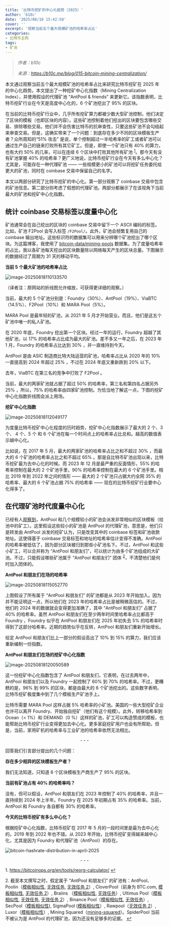 ```yaml
---
title: '比特币挖矿的中心化趋势（2025）'
author: 'b10c'
date: '2025/08/18 15:42:58'
cover: ''
excerpt: '观察当前五个最大规模矿池的哈希率占比'
categories:
- 比特币主网
tags:
- 矿池
---
```



> *作者：b10c*
> 
> *来源：<https://b10c.me/blog/015-bitcoin-mining-centralization/>*



本文通过观察当前五个最大规模矿池的哈希率占比来研究比特币挖矿在 2025 年的中心化趋势。本文提出了一种挖矿中心化指数（Mining Centralization Index），并使用假设的代理矿池 “AntPool & friends” 来更新它。该指数表明，比特币挖矿行业在今天是高度中心化的，6 个矿池挖出了 95% 的区块。

在当前的比特币挖矿行业中，几乎所有挖矿算力都被少数大型矿池控制，他们决定了区块的模板（也即区块的内容）。这些矿池控制着他们挖出的区块要包含哪些交易、排除哪些交易。他们并不会伤害比特币的抗审查性，只要这些矿池不会勾结起来审查交易。但是，这确实带来了一个问题：到底存在多少不同的区块模板生产者？众所周知的“51% 攻击” 是说，单个控制超过一半哈希率的矿工或者矿池可以通过生产自己的链来打败所有其它矿工。但是，即使一个矿池只有 40% 的算力，也有大约 50% 的几率，可以在连续 6 个区块中打败其他所有矿池  <sup><a href='#note1' id='jump-1-0'>1</a></sup>。那今天有没有矿池掌握 40% 的哈希率？更广义地说，比特币挖矿行业在今天有多么中心化？尤其是，可能存在一种代理矿池 —— 一些规模更小的矿池可以将挖矿任务委托给更大的矿池，同时在 coinbase 交易中保留自己的名字。

本文以两部分研究了比特币挖矿的中心化。第一部分观察了 coinbase 交易中包含的矿池信息。第二部分则考虑了假想的代理矿池。两部分都展示了在该视角下当前最大的矿池和挖矿中心化指数。

## 统计 coinbase 交易标签以度量中心化

矿池通常会在自己挖出的区块的 coinbase 交易中留下一个 ASCII 编码的标签。比如，矿池 F2Pool 会写入标签 `/F2Pool/`。此外，矿池会频繁复用自己的 coinbase 输出地址。这些标识符的数据集可以用来分辨哪个矿池挖出了哪个区块。为这篇博客，我使用了 [bitcoin-data/mining-pools](https://github.com/bitcoin-data/mining-pools) 数据集。为了度量哈希率的占比，我以各矿池每天挖出的区块数量除以网络每天产生的区块总量。下图展示的数据经过了周期为 31 天的移动平均。

**当前 5 个最大矿池的哈希率占比**

![image-20250818110133570](../images/bitcoin-mining-centralization-2025-by-b10c/image-20250818110133570.png)

（译者注：原网站的折线图允许缩放，可获得更详细的观察。）

当前，最大的 5 个矿池分别是：Foundry（30%）、AntPool（19%）、ViaBTC（14.5%）、F2Pool（10%）和 MARA Pool（5%）。

MARA Pool 是最年轻的矿池，从 2021 年 5 月才开始营业。而且，他们是这五个矿池中唯一的私人矿池。

在 2020 年底，Foundry 挖出第一个区块。经过一年的运行，Foundry 超越了其他矿池，以 17% 的哈希率占比成为最大的矿池。差不多又一年之后，在 2023 年 1 月，Foundry 的哈希率占比达到 30% ，并一直维持到今天。

AntPool 是由  ASIC 制造商比特大陆运营的矿池，哈希率占比从 2020 年的 10% 一直提高到 2024 年超过 25% ，不过在 2024 年底又重新跌到 20% 以下。

去年，ViaBTC 在第三名的竞争中打败了 F2Pool 。

当前，最大的两家矿池就占据了超过 50% 的哈希率，第三名和第四名占据另外 25% ，所以，75% 的哈希率由四家矿池控制。为恰当地了解这一点，下图的挖矿中心化指数折线图会派上用场。

**挖矿中心化指数**

![image-20250818112049177](../images/bitcoin-mining-centralization-2025-by-b10c/image-20250818112049177.png)

为度量比特币挖矿中心化程度的历时趋势，挖矿中心化指数展示了最大的 2 个、3 个、 4 个、5 个 和 6 个矿池在每一个时间点上的哈希率占比总和。越高的数值表示越中心化。

比如说，在 2017 年 5 月，最大的两家矿池的哈希率占比之和不超过 30% ，而最大的 6 个矿池的哈希率占比之和不超过 65% 。那是自比特币矿池出现以来，比特币挖矿最为去中心化的时候。而 2023 年 12 月是最严重的反面情形，55% 的哈希率控制在最大的 2 个矿池手里，90% 的哈希率控制在最大的 6 个矿池手里。相比 2019 年到 2022 年之间的情形 —— 最大的 2 个矿池只占据大约全网 35% 的哈希率、最大的 6 个矿池占据 75% 的哈希率 —— 现在的比特币挖矿行业要中心化得多了。

## 在代理矿池时代度量中心化

已经有人[观察到](https://b10c.me/observations/12-template-similarity/)，AntPool 和几个规模较小的矿池会派发非常相似的区块模板（给池中的矿工）。这里假设这些较小的矿池是 AntPool 的代理矿池，意思是，他们只是转发由 AntPool 派发的挖矿认为，只是改变其中的 coinbase 标签和矿池收款地址。这使得基于 coinbase 交易标签和地址的哈希率估计变得不准确。AntPool 的哈希率被低估了，因为部分区块被归到那些小矿池名下。不过，AntPool 和这些小矿工，可以合并称为 “AntPool 和朋友们”，可以统计为由多个矿池组成的大矿池。不过，只能假设哪些矿池属于 “AntPool 和朋友们” 团体 <sup><a href='#note2' id='jump-2-0'>2</a></sup>，不清楚他们是何时加入团体的。

**AntPool 和朋友们在场的哈希率**

![image-20250818115052770](../images/bitcoin-mining-centralization-2025-by-b10c/image-20250818115052770.png)

上图假设了所有属于 “AntPool 和朋友们” 的矿池都是从 2023 年开始加入。因为并不能证明这一点，所以他们在 2023 年的哈希率占比是被稍微高估的。不过，他们的 2024 年的数据就会变得更加准确了，其中 “AntPool 和朋友们” 占据了 40% 的哈希率。虽然 AntPool 和朋友们在至少两年时间里哈希率占比都高于 Foundry ，Foundry 似乎在 AntPool 和朋友们在 2025 年初失去 5% 的哈希率时得到了这部分哈希率。近期的趋势似乎在反转，AntPool 和朋友们重新开始增长。

给定 AntPool 和朋友们比上一部分的假设高出了 10% 到 15% 的算力，我们应该重新编制一份指数。

**AntPool 和朋友们在场的挖矿中心化指数**

![image-20250818120050589](../images/bitcoin-mining-centralization-2025-by-b10c/image-20250818120050589.png)

这一份挖矿中心化指数包含了 AntPool 和朋友们，它表明，在过去两年中，AntPool 和朋友们以及 Foundry 一起控制了 60% 到 70% 的哈希率。不过，更糟糕的是，96% 到 99% 的区块，都是由最大的 6 个矿池挖出的。这些数字表明，比特币挖矿极度集中到了几个模板生产矿池手上。

比特币需要 MARA Pool 这样占据 5% 哈希率的小矿池。美国的一些大型挖矿企业也许可以离开 Foundry、开始独自挖矿（他们有这个规模）。此外，转移哈希率到 Ocean（< 1%）和 DEMAND（0 %）这样的矿池，矿工可以构造赞成的模板，也能帮助比特币挖矿行业变得更加去中心化。更多家庭挖矿用户也会有所帮助，但是，当前，家用矿机的哈希率与工业矿池的哈希率依然无法相比。

<p style="text-align:center">- - -</p>


回答我们引言部分提出的几个问题：

**存在多少相异的区块模板生产者？**

我们无法知道，只知道 6 个区块模板生产商生产了 95% 的区块。

**当前有矿池占有 40% 的哈希率吗？**

没有，但可以假设，AntPool 和朋友们在 2023 年控制了 40% 的哈希率，并且一直持续到 2024 年上半年。Foundry 在 2025 年初期占有 35% 的哈希率。当前，AntPool 和 Foundry 各自都有 30% 的哈希率。

**今天的比特币挖矿有多么中心化？**

根据挖矿中心化指数，比特币挖矿在 2017 年 5 月的一段时间里是最为去中心化的。2019 年到 2022 年也不错。从 2023 年开始，比特币挖矿变得越来越中心化，尤其是因为 Foundry 和代理矿池（AntPool）的存在。

![bitcoin-hashrate-distribution-in-april-2025](../images/bitcoin-mining-centralization-2025-by-b10c/bitcoin-hashrate-distribution-in-april-2025.png)

<p style="text-align:center">- - -</p>


1.<a id='note1'> </a>https://bitcoinops.org/en/tools/reorg-calculator/ <a href='#jump-1-0'>↩</a>

2.<a id='note2'> </a>截至本文撰写之时，假定属于 “AntPool 和朋友们” 的矿池有：AntPool、Poolin（[模板相似性](https://b10c.me/observations/12-template-similarity/), [无效任务](https://b10c.me/observations/14-antpool-and-friends-invalid-mining-jobs/), [无效任务 2](https://x.com/boerst/status/1899102559161520497)）, CloverPool（前身为 BTC.com, [模板相似性](https://b10c.me/observations/12-template-similarity/), [无效任务 2](https://x.com/boerst/status/1899102559161520497)）, Braiins （[模板相似性](https://b10c.me/observations/12-template-similarity/), [无效任务](https://b10c.me/observations/14-antpool-and-friends-invalid-mining-jobs/)）, Ultimus Pool（[模板相似性](https://b10c.me/observations/12-template-similarity/), [无效任务](https://b10c.me/observations/14-antpool-and-friends-invalid-mining-jobs/), [无效任务 2](https://x.com/boerst/status/1899102559161520497)）, Binance Pool（[模板相似性](https://b10c.me/observations/12-template-similarity/), [无效任务](https://b10c.me/observations/14-antpool-and-friends-invalid-mining-jobs/)）, SecPool（[模板相似性](https://b10c.me/observations/12-template-similarity/)), SigmaPool ([模板相似性](https://b10c.me/observations/12-template-similarity/)）, Rawpool（[无效任务 2](https://x.com/boerst/status/1899102559161520497)）, Luxor（[模板相似性](https://b10c.me/observations/12-template-similarity/)）, Mining Squared（[mining-squared](https://x.com/boerst/status/1907036334784458974)）。SpiderPool 当前不被认为是 AntPool 的代理矿池，因为还没有足够多的证据。 <a href='#jump-2-0'>↩</a>